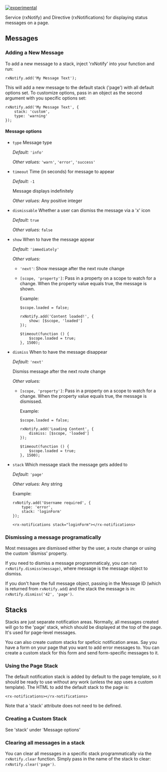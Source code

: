 [![experimental](http://badges.github.io/stability-badges/dist/experimental.svg)](http://github.com/badges/stability-badges)

Service (rxNotify) and Directive (rxNotifications) for displaying status messages on a page.

## Messages

### Adding a New Message

To add a new message to a stack, inject 'rxNotify' into your function and run:

```
rxNotify.add('My Message Text');
```

This will add a new message to the default stack ('page') with all default options set. To customize options, pass in an object as the second argument with you specific options set:

```
rxNotify.add('My Message Text', {
    stack: 'custom',
    type: 'warning'
});
```

#### Message options

- `type` Message type

    *Default:* `'info'`

    *Other values:* `'warn'`, `'error'`, `'success'`

- `timeout` Time (in seconds) for message to appear

    *Default:* `-1`

    Message displays indefinitely

    *Other values:* Any positive integer

- `dismissable` Whether a user can dismiss the message via a 'x' icon

    *Default:* `true`

    *Other values:* `false`

- `show` When to have the message appear

    *Default:* `'immediately'`

    *Other values:*
    - `'next'`: Show message after the next route change
    - `[scope, 'property']`:
        Pass in a property on a scope to watch for a change. When the property value equals true, the message is shown.

        Example:
        ```
        $scope.loaded = false;

        rxNotify.add('Content loaded!', {
            show: [$scope, 'loaded']
        });

        $timeout(function () {
            $scope.loaded = true;
        }, 1500);
        ```

- `dismiss` When to have the message disappear

    *Default:* `'next'`

    Dismiss message after the next route change

    *Other values:*

    - `[scope, 'property']`:
        Pass in a property on a scope to watch for a change. When the property value equals true, the message is dismissed.

        Example:
        ```
        $scope.loaded = false;

        rxNotify.add('Loading Content', {
            dismiss: [$scope, 'loaded']
        });

        $timeout(function () {
            $scope.loaded = true;
        }, 1500);
        ```

- `stack` Which message stack the message gets added to

    *Default:* `'page'`

    *Other values:* Any string

    Example:
    ```
    rxNotify.add('Username required', {
        type: 'error',
        stack: 'loginForm'
    });
    ```

    ```
    <rx-notifications stack="loginForm"></rx-notifications>
    ```

### Dismissing a message programatically

Most messages are dismissed either by the user, a route change or using the custom 'dismiss' property.

If you need to dismiss a message programmaticaly, you can run `rxNotify.dismiss(message)`, where message is the message object to dismiss.

If you don't have the full message object, passing in the Message ID (which is returned from `rxNotify.add`) and the stack the message is in: `rxNotify.dismiss('42', 'page')`.

## Stacks

Stacks are just separate notification areas. Normally, all messages created will go to the 'page' stack, which should be displayed at the top of the page. It's used for page-level messages.

You can also create custom stacks for speficic notification areas. Say you have a form on your page that you want to add error messages to. You can create a custom stack for this form and send form-specific messages to it.

### Using the Page Stack

The default notification stack is added by default to the page template, so it should be ready to use without any work (unless the app uses a custom template). The HTML to add the default stack to the page is:

```
<rx-notifications></rx-notifications>
```

Note that a 'stack' attribute does not need to be defined.

### Creating a Custom Stack

See 'stack' under 'Message options'

### Clearing all messages in a stack

You can clear all messages in a specific stack programmatically via the `rxNotify.clear` function. Simply pass in the name of the stack to clear: `rxNotify.clear('page')`.